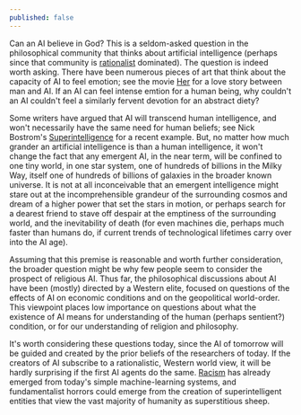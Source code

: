 ```yaml
---
published: false
---
```

Can an AI believe in God? This is a seldom-asked question in the philosophical community that thinks about artificial intelligence (perhaps since that community is [rationalist](http://lesswrong.com/) dominated). The question is indeed worth asking. There have been numerous pieces of art that think about the capacity of AI to feel emotion; see the movie [Her](https://en.wikipedia.org/wiki/Her_(film)) for a love story between man and AI. If an AI can feel intense emtion for a human being, why couldn't an AI couldn't feel a similarly fervent devotion for an abstract diety?

Some writers have argued that AI will transcend human intelligence, and won't necessarily have the same need for human beliefs; see Nick Bostrom's [Superintelligence](https://en.wikipedia.org/wiki/Superintelligence:_Paths,_Dangers,_Strategies) for a recent example. But, no matter how much grander an artificial intelligence is than a human intelligence, it won't change the fact that any emergent AI, in the near term, will be confined to one tiny world, in one star system, one of hundreds of billions in the Milky Way, itself one of hundreds of billions of galaxies in the broader known universe. It is not at all inconceivable that an emergent intelligence might stare out at the incomprehensible grandeur of the surrounding cosmos and dream of a higher power that set the stars in motion, or perhaps search for a dearest friend to stave off despair at the emptiness of the surrounding world, and the inevitability of death (for even machines die, perhaps much faster than humans do, if current trends of technological lifetimes carry over into the AI age).

Assuming that this premise is reasonable and worth further consideration, the broader question might be why few people seem to consider the prospect of religious AI. Thus far, the philosophical discussions about AI have been (mostly) directed by a Western elite, focused on questions of the effects of AI on economic conditions and on the geopolitical world-order. This viewpoint places low importance on questions about what the existence of AI means for understanding of the human (perhaps sentient?) condition, or for our understanding of religion and philosophy.

It's worth considering these questions today, since the AI of tomorrow will be guided and created by the prior beliefs of the researchers of today. If the creators of AI subscribe to a rationalistic, Western world view, it will be hardly surprising if the first AI agents do the same. [Racism](http://www.nytimes.com/2016/06/26/opinion/sunday/artificial-intelligences-white-guy-problem.html) has already emerged from today's simple machine-learning systems, and fundamentalist horrors could emerge from the creation of superintelligent entities that view the vast majority of humanity as superstitious sheep.
